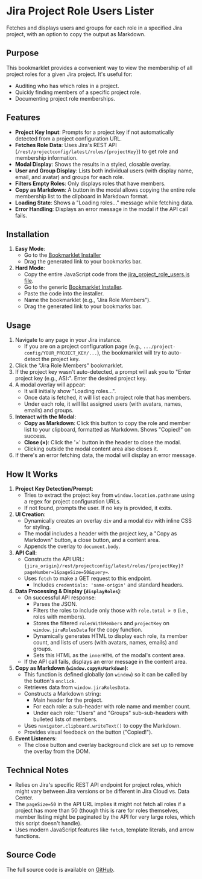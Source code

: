 # Jira Project Role Users Lister

Fetches and displays users and groups for each role in a specified Jira project, with an option to copy the output as Markdown.

## Purpose

This bookmarklet provides a convenient way to view the membership of all project roles for a given Jira project. It's useful for:

-   Auditing who has which roles in a project.
-   Quickly finding members of a specific project role.
-   Documenting project role memberships.

## Features

-   **Project Key Input**: Prompts for a project key if not automatically detected from a project configuration URL.
-   **Fetches Role Data**: Uses Jira's REST API (`/rest/projectconfig/latest/roles/{projectKey}`) to get role and membership information.
-   **Modal Display**: Shows the results in a styled, closable overlay.
-   **User and Group Display**: Lists both individual users (with display name, email, and avatar) and groups for each role.
-   **Filters Empty Roles**: Only displays roles that have members.
-   **Copy as Markdown**: A button in the modal allows copying the entire role membership list to the clipboard in Markdown format.
-   **Loading State**: Shows a "Loading roles..." message while fetching data.
-   **Error Handling**: Displays an error message in the modal if the API call fails.

## Installation

1.  **Easy Mode**:
    *   Go to the [Bookmarklet Installer](https://austegard.com/bookmarklet-installer.html?bookmarklet=jira_project_role_users.js)
    *   Drag the generated link to your bookmarks bar.
2.  **Hard Mode**:
    *   Copy the entire JavaScript code from the [jira_project_role_users.js file](https://github.com/oaustegard/bookmarklets/blob/main/jira_project_role_users.js).
    *   Go to the generic [Bookmarklet Installer](https://austegard.com/bookmarklet-installer.html).
    *   Paste the code into the installer.
    *   Name the bookmarklet (e.g., "Jira Role Members").
    *   Drag the generated link to your bookmarks bar.

## Usage

1.  Navigate to any page in your Jira instance.
    *   If you are on a project configuration page (e.g., `.../project-config/YOUR_PROJECT_KEY/...`), the bookmarklet will try to auto-detect the project key.
2.  Click the "Jira Role Members" bookmarklet.
3.  If the project key wasn't auto-detected, a prompt will ask you to "Enter project key (e.g., AS):". Enter the desired project key.
4.  A modal overlay will appear:
    *   It will initially show "Loading roles...".
    *   Once data is fetched, it will list each project role that has members.
    *   Under each role, it will list assigned users (with avatars, names, emails) and groups.
5.  **Interact with the Modal**:
    *   **Copy as Markdown**: Click this button to copy the role and member list to your clipboard, formatted as Markdown. Shows "Copied!" on success.
    *   **Close (×)**: Click the '×' button in the header to close the modal.
    *   Clicking outside the modal content area also closes it.
6.  If there's an error fetching data, the modal will display an error message.

## How It Works

1.  **Project Key Detection/Prompt**:
    *   Tries to extract the project key from `window.location.pathname` using a regex for project configuration URLs.
    *   If not found, prompts the user. If no key is provided, it exits.
2.  **UI Creation**:
    *   Dynamically creates an overlay `div` and a modal `div` with inline CSS for styling.
    *   The modal includes a header with the project key, a "Copy as Markdown" button, a close button, and a content area.
    *   Appends the overlay to `document.body`.
3.  **API Call**:
    *   Constructs the API URL: `{jira_origin}/rest/projectconfig/latest/roles/{projectKey}?pageNumber=1&pageSize=50&query=`.
    *   Uses `fetch` to make a GET request to this endpoint.
        *   Includes `credentials: 'same-origin'` and standard headers.
4.  **Data Processing & Display (`displayRoles`)**:
    *   On successful API response:
        *   Parses the JSON.
        *   Filters the roles to include only those with `role.total > 0` (i.e., roles with members).
        *   Stores the filtered `rolesWithMembers` and `projectKey` on `window.jiraRolesData` for the copy function.
        *   Dynamically generates HTML to display each role, its member count, and lists of users (with avatars, names, emails) and groups.
        *   Sets this HTML as the `innerHTML` of the modal's content area.
    *   If the API call fails, displays an error message in the content area.
5.  **Copy as Markdown (`window.copyAsMarkdown`)**:
    *   This function is defined globally (on `window`) so it can be called by the button's `onclick`.
    *   Retrieves data from `window.jiraRolesData`.
    *   Constructs a Markdown string:
        *   Main header for the project.
        *   For each role: a sub-header with role name and member count.
        *   Under each role: "Users" and "Groups" sub-sub-headers with bulleted lists of members.
    *   Uses `navigator.clipboard.writeText()` to copy the Markdown.
    *   Provides visual feedback on the button ("Copied!").
6.  **Event Listeners**:
    *   The close button and overlay background click are set up to remove the overlay from the DOM.

## Technical Notes

-   Relies on Jira's specific REST API endpoint for project roles, which might vary between Jira versions or be different in Jira Cloud vs. Data Center.
-   The `pageSize=50` in the API URL implies it might not fetch all roles if a project has more than 50 (though this is rare for roles themselves, member listing might be paginated by the API for very large roles, which this script doesn't handle).
-   Uses modern JavaScript features like `fetch`, template literals, and arrow functions.

## Source Code

The full source code is available on [GitHub](https://github.com/oaustegard/bookmarklets/blob/main/jira_project_role_users.js).
